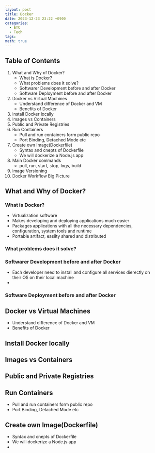 ```yaml
---
layout: post
title: Docker
date: 2023-12-23 23:22 +0900
categories:
  - ETC
  - Tech
tags: 
math: true
---
```


## Table of Contents

1. What and Why of Docker?
	- What is Docker?
	- What problems does it solve?
	- Softwarer Development before and after Docker
	- Software Deployment before and after Docker
2. Docker vs Virtual Machines
	- Understand difference of Docker and VM
	- Benefits of Docker
3. Install Docker locally
4. Images vs Containers
5. Public and Private Registries
6. Run Containers
	- Pull and run containers form public repo
	- Port Binding, Detached Mode etc
7. Create own Image(Dockerfile)
	- Syntax and cnepts of Dockerfile
	- We will dockerize a Node.js app
8. Main Docker commands
	- pull, run, start, stop, logs, build
9. Image Versioning
10. Docker Workflow Big Picture
## What and Why of Docker?

### What is Docker?
- Virtualization software
- Makes developing and deploying applications much easier
- Packages applications with all the necessary dependencies, configuration, system tools and runtime
- Portable artifact, easilty shared and distributed
### What problems does it solve?
### Softwarer Development before and after Docker
- Each developer need to install and configure all services dierectly on their OS on their local machine
- 
### Software Deployment before and after Docker


## Docker vs Virtual Machines
- Understand difference of Docker and VM
- Benefits of Docker

## Install Docker locally

## Images vs Containers

## Public and Private Registries

## Run Containers
- Pull and run containers form public repo
- Port Binding, Detached Mode etc

## Create own Image(Dockerfile)
- Syntax and cnepts of Dockerfile
- We will dockerize a Node.js app
- 